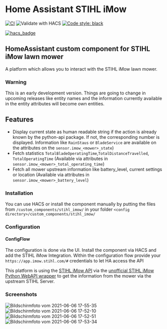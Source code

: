 
# Home Assistant STIHL iMow
[![CI](https://github.com/ChrisHaPunkt/ha-stihl-imow/actions/workflows/validate_via_cron.yaml/badge.svg?branch=main)](https://github.com/ChrisHaPunkt/ha-stihl-imow/actions/workflows/validate_via_cron.yaml)
![Validate with HACS](https://github.com/custom-components/ha-stihl-imow/workflows/Validate%20with%20HACS/badge.svg)
[![Code style: black](https://img.shields.io/badge/code%20style-black-000000.svg)](https://github.com/ambv/black)


[![hacs_badge](https://img.shields.io/badge/HACS-Default-orange.svg)](https://github.com/custom-components/hacs)

## HomeAssistant custom component for STIHL iMow lawn mower
A platform which allows you to interact with the STIHL iMow lawn mower.

### Warning
This is an early development version. Things are going to change in upcoming releases like entity names and the information currently available in the entity attributes will become own entities. 

## Features
* Display current state as human readable string if the action is already known by the python-api package. If not, the corresponding number is displayed. Information like `RainStaus` or `BladeService` are available on the attributes on the `sensor.imow_<mower>_state`) 
* Fetch statistics `TotalBladeOperatingTime`,`TotalDistanceTravelled`, `TotalOperatingTime` (Available via attributes in `sensor.imow_<mower>_total_operating_time`)
* Fetch all mower upstream information like battery_level, current settings or location (Available via attributes in `sensor.imow_<mower>_battery_level`)

### Installation
You can use HACS or install the component manually by putting the files from `/custom_components/stihl_imow/` in your folder `<config directory>/custom_components/stihl_imow/` 
### Configuration
#### ConfigFlow

The configuration is done via the UI. Install the component via HACS and add the STIHL iMow Integration. Within the configuration flow provide your `https://app.imow.stihl.com/#` credentials to let HA access the API


This platform is using the [STIHL iMow API](https://app.imow.stihl.com/#) via the [unofficial STIHL iMow Python WebAPI wrapper](https://github.com/ChrisHaPunkt/stihl-imow-webapi) to 
get the information from the mower via the upstream STIHL Server.

### Screenshots

![Bildschirmfoto vom 2021-06-06 17-55-35](https://user-images.githubusercontent.com/4389395/120931107-71e1b480-c6f0-11eb-8a3b-ceb1fd82c8dc.png)  
![Bildschirmfoto vom 2021-06-06 17-52-10](https://user-images.githubusercontent.com/4389395/120931060-42cb4300-c6f0-11eb-9573-d91162d25506.png)  
![Bildschirmfoto vom 2021-06-06 17-52-51](https://user-images.githubusercontent.com/4389395/120931062-452d9d00-c6f0-11eb-8299-b160addc2fce.png)  
![Bildschirmfoto vom 2021-06-06 17-53-34](https://user-images.githubusercontent.com/4389395/120931065-45c63380-c6f0-11eb-9689-3fc8caf51ab1.png)  


